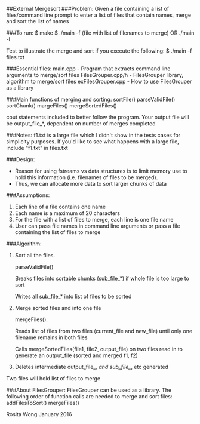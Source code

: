 ##External Mergesort
###Problem: 
Given a file containing a list of files/command line prompt to enter a list of files that contain names, merge and sort the list of names 

###To run: 
	$ make 
	$ ./main -f (file with list of filenames to merge) OR ./main -l

Test to illustrate the merge and sort if you execute the following: 
	$ ./main -f files.txt

###Essential files: 
main.cpp - Program that extracts command line arguments to merge/sort files
FilesGrouper.cpp/h - FilesGrouper library, algorithm to merge/sort files
exFilesGrouper.cpp - How to use FilesGrouper as a library

###Main functions of merging and sorting:
	sortFile()
	parseValidFile()
	sortChunk()
	margeFiles()
	mergeSortedFiles()

cout statements included to better follow the program. Your output file will be output_file_*, dependent on number of merges completed


###Notes: 
f1.txt is a large file which I didn't show in the tests cases for simplicity purposes. If you'd like to see what happens with a large file, include "f1.txt" in files.txt

###Design: 
- Reason for using fstreams vs data structures is to limit memory use to hold this information (i.e. filenames of files to be merged). 
- Thus, we can allocate more data to sort larger chunks of data

###Assumptions: 
1. Each line of a file contains one name
2. Each name is a maximum of 20 characters
3. For the file with a list of files to merge, each line is one file name
4. User can pass file names in command line arguments or pass a file containing the list of files to merge


###Algorithm: 
1. Sort all the files. 

	parseValidFile()

	Breaks files into sortable chunks (sub_file_*) if whole file is too large to sort

	Writes all sub_file_* into list of files to be sorted 

2. Merge sorted files and into one file 

	mergeFiles(): 

	Reads list of files from two files (current_file and new_file) until only one filename remains in both files 

	Calls mergeSortedFiles(file1, file2, output_file) on two files read in to generate an output_file (sorted and merged f1, f2)

3. Deletes intermediate output_file_*, and sub_file_*, etc generated
	
Two files will hold list of files to merge



###About FilesGrouper: 
FilesGrouper can be used as a library. The following order of function calls are needed to merge and sort files: 
addFilesToSort()
mergeFiles()


Rosita Wong
January 2016
